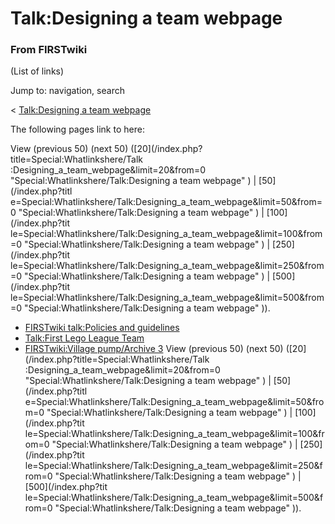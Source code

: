 # Talk:Designing a team webpage

### From FIRSTwiki

(List of links)

Jump to: navigation, search

&lt; [Talk:Designing a team
webpage](/index.php?title=Talk:Designing_a_team_webpage&redirect=no
"Talk:Designing a team webpage" )  

The following pages link to here:

View (previous 50) (next 50) ([20](/index.php?title=Special:Whatlinkshere/Talk
:Designing_a_team_webpage&limit=20&from=0
"Special:Whatlinkshere/Talk:Designing a team webpage" ) | [50](/index.php?titl
e=Special:Whatlinkshere/Talk:Designing_a_team_webpage&limit=50&from=0
"Special:Whatlinkshere/Talk:Designing a team webpage" ) | [100](/index.php?tit
le=Special:Whatlinkshere/Talk:Designing_a_team_webpage&limit=100&from=0
"Special:Whatlinkshere/Talk:Designing a team webpage" ) | [250](/index.php?tit
le=Special:Whatlinkshere/Talk:Designing_a_team_webpage&limit=250&from=0
"Special:Whatlinkshere/Talk:Designing a team webpage" ) | [500](/index.php?tit
le=Special:Whatlinkshere/Talk:Designing_a_team_webpage&limit=500&from=0
"Special:Whatlinkshere/Talk:Designing a team webpage" )).

  * [FIRSTwiki talk:Policies and guidelines](/index.php/FIRSTwiki_talk:Policies_and_guidelines "FIRSTwiki talk:Policies and guidelines" )
  * [Talk:First Lego League Team](/index.php/Talk:First_Lego_League_Team "Talk:First Lego League Team" )
  * [FIRSTwiki:Village pump/Archive 3](/index.php/FIRSTwiki:Village_pump/Archive_3 "FIRSTwiki:Village pump/Archive 3" )
View (previous 50) (next 50) ([20](/index.php?title=Special:Whatlinkshere/Talk
:Designing_a_team_webpage&limit=20&from=0
"Special:Whatlinkshere/Talk:Designing a team webpage" ) | [50](/index.php?titl
e=Special:Whatlinkshere/Talk:Designing_a_team_webpage&limit=50&from=0
"Special:Whatlinkshere/Talk:Designing a team webpage" ) | [100](/index.php?tit
le=Special:Whatlinkshere/Talk:Designing_a_team_webpage&limit=100&from=0
"Special:Whatlinkshere/Talk:Designing a team webpage" ) | [250](/index.php?tit
le=Special:Whatlinkshere/Talk:Designing_a_team_webpage&limit=250&from=0
"Special:Whatlinkshere/Talk:Designing a team webpage" ) | [500](/index.php?tit
le=Special:Whatlinkshere/Talk:Designing_a_team_webpage&limit=500&from=0
"Special:Whatlinkshere/Talk:Designing a team webpage" )).

